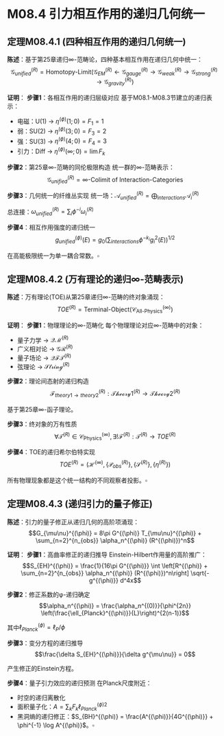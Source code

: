 # M08.4 引力相互作用的递归几何统一

## 定理M08.4.1 (四种相互作用的递归几何统一)

**陈述**：基于第25章递归∞-范畴论，四种基本相互作用在递归几何中统一：
$$\mathcal{G}_{unified}^{(R)} = \text{Homotopy-Limit}\left(\mathcal{G}_{EM}^{(R)} \leftarrow \mathcal{G}_{gauge}^{(R)} \rightarrow \mathcal{G}_{weak}^{(R)} \rightarrow \mathcal{G}_{strong}^{(R)} \rightarrow \mathcal{G}_{gravity}^{(R)}\right)$$

**证明**：
**步骤1**：各相互作用的递归层级对应
基于M08.1-M08.3节建立的递归表示：
- 电磁：U(1) → $\eta^{(\phi)}(1;0) = F_1 = 1$
- 弱：SU(2) → $\eta^{(\phi)}(3;0) = F_3 = 2$  
- 强：SU(3) → $\eta^{(\phi)}(4;0) = F_4 = 3$
- 引力：Diff → $\eta^{(\phi)}(\infty;0) = \lim F_k$

**步骤2**：第25章∞-范畴的同伦极限构造
统一群的∞-范畴表示：
$$\mathcal{G}_{unified}^{(R)} = \text{∞-Colimit of Interaction-Categories}$$

**步骤3**：几何统一的纤维丛实现
统一场：$\mathcal{A}_{unified}^{(R)} = \bigoplus_{interactions} \mathcal{A}_i^{(R)}$

总连接：$\omega_{unified}^{(R)} = \sum_i \phi^{-i} \omega_i^{(R)}$

**步骤4**：相互作用强度的递归统一
$$g_{unified}^{(\phi)}(E) = g_0 \left(\sum_{interactions} \phi^{-k_i} g_i^2(E)\right)^{1/2}$$

在高能极限统一为单一耦合常数。$\square$

## 定理M08.4.2 (万有理论的递归∞-范畴表示)

**陈述**：万有理论(TOE)从第25章递归∞-范畴的终对象涌现：
$$TOE^{(R)} = \text{Terminal-Object}(\mathcal{C}_{\text{All-Physics}}^{(\infty)})$$

**证明**：
**步骤1**：物理理论的∞-范畴化
每个物理理论对应∞-范畴中的对象：
- 量子力学 → $\mathcal{QM}^{(R)}$
- 广义相对论 → $\mathcal{GR}^{(R)}$  
- 量子场论 → $\mathcal{QFT}^{(R)}$
- 弦理论 → $\mathcal{String}^{(R)}$

**步骤2**：理论间态射的递归构造
$$\mathcal{F}_{theory1 \to theory2}^{(R)}: \mathcal{Theory1}^{(R)} \to \mathcal{Theory2}^{(R)}$$

基于第25章∞-函子理论。

**步骤3**：终对象的万有性质
$$\forall \mathcal{T}^{(R)} \in \mathcal{C}_{\text{Physics}}^{(\infty)}, \exists! \mathcal{F}^{(R)}: \mathcal{T}^{(R)} \to TOE^{(R)}$$

**步骤4**：TOE的递归希尔伯特实现
$$TOE^{(R)} = (\mathcal{H}^{(\infty)}, \{\mathcal{P}_{obs}^{(R)}\}, \{\mathcal{S}^{(R)}\}, \{\eta^{(R)}\})$$

所有物理现象都是这个统一结构的不同观察者投影。$\square$

## 定理M08.4.3 (递归引力的量子修正)

**陈述**：引力的量子修正从递归几何的高阶项涌现：
$$G_{\mu\nu}^{(\phi)} = 8\pi G^{(\phi)} T_{\mu\nu}^{(\phi)} + \sum_{n=2}^{n_{obs}} \alpha_n^{(\phi)} (R^{(\phi)})^n$$

**证明**：
**步骤1**：高曲率修正的递归推导
Einstein-Hilbert作用量的高阶推广：
$$S_{EH}^{(\phi)} = \frac{1}{16\pi G^{(\phi)}} \int \left[R^{(\phi)} + \sum_{n=2}^{n_{obs}} \alpha_n^{(\phi)} (R^{(\phi)})^n\right] \sqrt{-g^{(\phi)}} d^4x$$

**步骤2**：修正系数的φ-递归确定
$$\alpha_n^{(\phi)} = \frac{\alpha_n^{(0)}}{\phi^{2n}} \left(\frac{\ell_{Planck}^{(\phi)}}{L}\right)^{2(n-1)}$$

其中$\ell_{Planck}^{(\phi)} = \ell_P / \phi$

**步骤3**：变分方程的递归推导
$$\frac{\delta S_{EH}^{(\phi)}}{\delta g^{\mu\nu}} = 0$$

产生修正的Einstein方程。

**步骤4**：量子引力效应的递归预测
在Planck尺度附近：
- 时空的递归离散化
- 面积量子化：$A = \sum_k F_k \ell_{Planck}^{(\phi)2}$
- 黑洞熵的递归修正：$S_{BH}^{(\phi)} = \frac{A^{(\phi)}}{4G^{(\phi)}} + \phi^{-1} \log A^{(\phi)}$。$\square$
